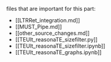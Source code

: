 files that are important for this part:
- [[LTRRet_integration.md]]
- [[MUST_Pipe.md]]
- [[other_source_changes.md]]
- [[TEUlt_reasonaTE_sizefilter.py]]
- [[TEUlt_reasonaTE_sizefilter.ipynb]]
- [[TEUlt_reasonaTE_graphs.ipynb]]